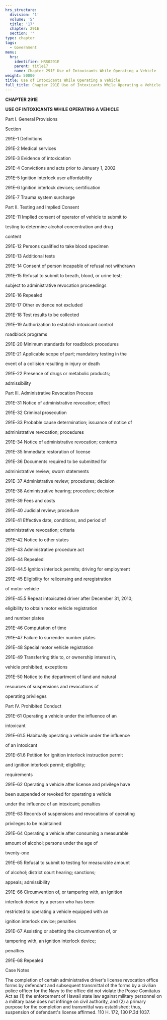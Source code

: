 ```yaml
---
hrs_structure:
  division: '1'
  volume: '5'
  title: '17'
  chapter: 291E
  section: ''
type: chapter
tags:
  - Government
menu:
  hrs:
    identifier: HRS0291E
    parent: title17
    name: Chapter 291E Use of Intoxicants While Operating a Vehicle
weight: 50000
title: Use of Intoxicants While Operating a Vehicle
full_title: Chapter 291E Use of Intoxicants While Operating a Vehicle
---
```

**CHAPTER 291E**

**USE OF INTOXICANTS WHILE OPERATING A VEHICLE**

Part I. General Provisions

Section

291E-1 Definitions

291E-2 Medical services

291E-3 Evidence of intoxication

291E-4 Convictions and acts prior to January 1, 2002

291E-5 Ignition interlock user affordability

291E-6 Ignition interlock devices; certification

291E-7 Trauma system surcharge

Part II. Testing and Implied Consent

291E-11 Implied consent of operator of vehicle to submit to

testing to determine alcohol concentration and drug

content

291E-12 Persons qualified to take blood specimen

291E-13 Additional tests

291E-14 Consent of person incapable of refusal not withdrawn

291E-15 Refusal to submit to breath, blood, or urine test;

subject to administrative revocation proceedings

291E-16 Repealed

291E-17 Other evidence not excluded

291E-18 Test results to be collected

291E-19 Authorization to establish intoxicant control

roadblock programs

291E-20 Minimum standards for roadblock procedures

291E-21 Applicable scope of part; mandatory testing in the

event of a collision resulting in injury or death

291E-22 Presence of drugs or metabolic products;

admissibility

Part III. Administrative Revocation Process

291E-31 Notice of administrative revocation; effect

291E-32 Criminal prosecution

291E-33 Probable cause determination; issuance of notice of

administrative revocation; procedures

291E-34 Notice of administrative revocation; contents

291E-35 Immediate restoration of license

291E-36 Documents required to be submitted for

administrative review; sworn statements

291E-37 Administrative review; procedures; decision

291E-38 Administrative hearing; procedure; decision

291E-39 Fees and costs

291E-40 Judicial review; procedure

291E-41 Effective date, conditions, and period of

administrative revocation; criteria

291E-42 Notice to other states

291E-43 Administrative procedure act

291E-44 Repealed

291E-44.5 Ignition interlock permits; driving for employment

291E-45 Eligibility for relicensing and reregistration

of motor vehicle

291E-45.5 Repeat intoxicated driver after December 31, 2010;

eligibility to obtain motor vehicle registration

and number plates

291E-46 Computation of time

291E-47 Failure to surrender number plates

291E-48 Special motor vehicle registration

291E-49 Transferring title to, or ownership interest in,

vehicle prohibited; exceptions

291E-50 Notice to the department of land and natural

resources of suspensions and revocations of

operating privileges

Part IV. Prohibited Conduct

291E-61 Operating a vehicle under the influence of an

intoxicant

291E-61.5 Habitually operating a vehicle under the influence

of an intoxicant

291E-61.6 Petition for ignition interlock instruction permit

and ignition interlock permit; eligibility;

requirements

291E-62 Operating a vehicle after license and privilege have

been suspended or revoked for operating a vehicle

under the influence of an intoxicant; penalties

291E-63 Records of suspensions and revocations of operating

privileges to be maintained

291E-64 Operating a vehicle after consuming a measurable

amount of alcohol; persons under the age of

twenty-one

291E-65 Refusal to submit to testing for measurable amount

of alcohol; district court hearing; sanctions;

appeals; admissibility

291E-66 Circumvention of, or tampering with, an ignition

interlock device by a person who has been

restricted to operating a vehicle equipped with an

ignition interlock device; penalties

291E-67 Assisting or abetting the circumvention of, or

tampering with, an ignition interlock device;

penalties

291E-68 Repealed

Case Notes

The completion of certain administrative driver's license revocation office forms by defendant and subsequent transmittal of the forms by a civilian police officer for the Navy to the office did not violate the Posse Comitatus Act as (1) the enforcement of Hawaii state law against military personnel on a military base does not infringe on civil authority, and (2) a primary purpose for the completion and transmittal was established; thus, suspension of defendant's license affirmed. 110 H. 172, 130 P.3d 1037.